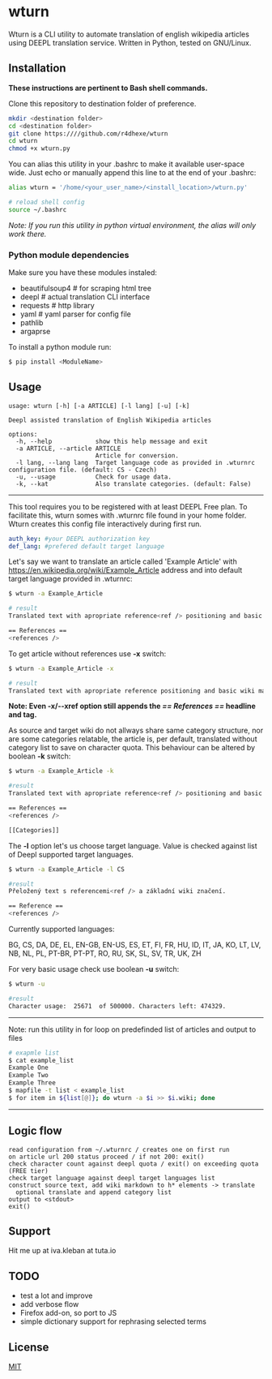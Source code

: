 # wturn
Wturn is a CLI utility to automate translation of english wikipedia articles using DEEPL translation service. Written in Python, tested on GNU/Linux. 

## Installation

**These instructions are pertinent to Bash shell commands.**

Clone this repository to destination folder of preference.

```bash
mkdir <destination folder>
cd <destination folder>
git clone https:////github.com/r4dhexe/wturn
cd wturn
chmod +x wturn.py
```

You can alias this utility in your .bashrc to make it available user-space wide.
Just echo or manually append this line to at the end of your .bashrc:
```bash
alias wturn = '/home/<your_user_name>/<install_location>/wturn.py'

# reload shell config
source ~/.bashrc
```
*Note: If you run this utility in python virtual environment, the alias will only work there.*

### Python module dependencies
Make sure you have these modules instaled:
- beautifulsoup4 # for scraping html tree
- deepl # actual translation CLI interface
- requests # http library
- yaml  # yaml parser for config file
- pathlib 
- argaprse

To install a python module run:

```bash
$ pip install <ModuleName>
```

## Usage

```
usage: wturn [-h] [-a ARTICLE] [-l lang] [-u] [-k]

Deepl assisted translation of English Wikipedia articles

options:
  -h, --help            show this help message and exit
  -a ARTICLE, --article ARTICLE
                        Article for conversion.
  -l lang, --lang lang  Target language code as provided in .wturnrc configuration file. (default: CS - Czech)
  -u, --usage           Check for usage data.
  -k, --kat             Also translate categories. (default: False)

```

---

This tool requires you to be registered with at least DEEPL Free plan.
To facilitate this, wturn somes with .wturnrc file found in your home folder. 
Wturn creates this config file interactively during first run.

```yaml
auth_key: #your DEEPL authorization key
def_lang: #prefered default target language
```

Let's say we want to translate an article called 'Example Article' with
https://en.wikipedia.org/wiki/Example_Article address and into default target language provided in .wturnrc:

```bash
$ wturn -a Example_Article

# result
Translated text with apropriate reference<ref /> positioning and basic wiki markup.

== References ==
<references />
```
To get article without references use **-x** switch:
```bash
$ wturn -a Example_Article -x

# result
Translated text with apropriate reference positioning and basic wiki markup.
```
**Note: Even -x/--xref option still appends the *== References ==* headline and *<references />* tag.**

As source and target wiki do not allways share same category structure, nor
are some categories relatable, the article is, per default, translated without category list
to save on character quota.
This behaviour can be altered by boolean **-k** switch:

```bash
$ wturn -a Example_Article -k

#result
Translated text with apropriate reference<ref /> positioning and basic wiki markup.

== References ==
<references />

[[Categories]]
```
The **-l** option let's us choose target language. Value is checked against list of Deepl supported target languages.

```bash
$ wturn -a Example_Article -l CS

#result 
Přeložený text s referencemi<ref /> a základní wiki značení.

== Reference ==
<references />
```
Currently supported languages:

BG, CS, DA, DE, EL, EN-GB, EN-US, ES, ET, FI, FR, HU, ID, IT, JA, KO, LT, LV, NB, NL, PL, PT-BR, PT-PT, RO, RU, SK, SL, SV, TR, UK, ZH

For very basic usage check use boolean **-u** switch:

```bash
$ wturn -u

#result
Character usage:  25671  of 500000. Characters left: 474329. 
```
---
Note: run this utility in for loop on predefinded list of articles and output to files
```bash
# exapmle list
$ cat example_list
Example One
Example Two
Example Three
$ mapfile -t list < example_list
$ for item in ${list[@]}; do wturn -a $i >> $i.wiki; done
```
---
## Logic flow

```
read configuration from ~/.wturnrc / creates one on first run 
on article url 200 status proceed / if not 200: exit()
check character count against deepl quota / exit() on exceeding quota (FREE tier)
check target language against deepl target languages list 
construct source text, add wiki markdown to h* elements -> translate
  optional translate and append category list
output to <stdout>
exit()
```

## Support

Hit me up at iva.kleban at tuta.io

## TODO
- test a lot and improve
- add verbose flow
- Firefox add-on, so port to JS
- simple dictionary support for rephrasing selected terms

## License
[MIT](https://choosealicense.com/licenses/mit/)
